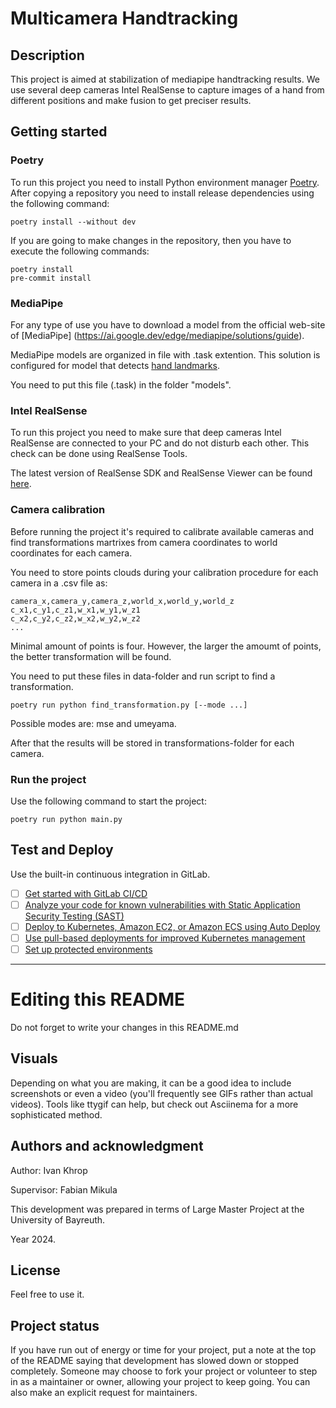 # Multicamera Handtracking

## Description
This project is aimed at stabilization of mediapipe handtracking results.
We use several deep cameras Intel RealSense to capture images of a hand from different
positions and make fusion to get preciser results.

## Getting started

### Poetry
To run this project you need to install Python environment manager [Poetry](https://python-poetry.org/docs/).
After copying a repository you need to install release dependencies using the following command:
```
poetry install --without dev
```

If you are going to make changes in the repository, then you have to execute the following commands:
```
poetry install
pre-commit install
```

### MediaPipe
For any type of use you have to download a model from the official web-site of [MediaPipe] (https://ai.google.dev/edge/mediapipe/solutions/guide).

MediaPipe models are organized in file with .task extention. This solution is configured for model that detects [hand landmarks](https://ai.google.dev/edge/mediapipe/solutions/vision/hand_landmarker#models).

You need to put this file (.task) in the folder "models". 

### Intel RealSense
To run this project you need to make sure that deep cameras Intel RealSense are connected to your PC and do not disturb each other. This check can be done using RealSense Tools.

The latest version of RealSense SDK and RealSense Viewer can be found [here](https://github.com/IntelRealSense/librealsense/releases/tag/v2.55.1).

### Camera calibration
Before running the project it's required to calibrate available cameras and find transformations
martrixes from camera coordinates to world coordinates for each camera.

You need to store points clouds during your calibration procedure for each camera in a .csv file as:
```
camera_x,camera_y,camera_z,world_x,world_y,world_z
c_x1,c_y1,c_z1,w_x1,w_y1,w_z1
c_x2,c_y2,c_z2,w_x2,w_y2,w_z2
...
```
Minimal amount of points is four. However, the larger the amoumt of points, the better 
transformation will be found.

You need to put these files in data-folder and run script to find a transformation.
```
poetry run python find_transformation.py [--mode ...]
```
Possible modes are: mse and umeyama.

After that the results will be stored in transformations-folder for each camera.

### Run the project
Use the following command to start the project:
```
poetry run python main.py
```

## Test and Deploy

Use the built-in continuous integration in GitLab.

- [ ] [Get started with GitLab CI/CD](https://docs.gitlab.com/ee/ci/quick_start/index.html)
- [ ] [Analyze your code for known vulnerabilities with Static Application Security Testing (SAST)](https://docs.gitlab.com/ee/user/application_security/sast/)
- [ ] [Deploy to Kubernetes, Amazon EC2, or Amazon ECS using Auto Deploy](https://docs.gitlab.com/ee/topics/autodevops/requirements.html)
- [ ] [Use pull-based deployments for improved Kubernetes management](https://docs.gitlab.com/ee/user/clusters/agent/)
- [ ] [Set up protected environments](https://docs.gitlab.com/ee/ci/environments/protected_environments.html)

***

# Editing this README

Do not forget to write your changes in this README.md

## Visuals
Depending on what you are making, it can be a good idea to include screenshots or even a video (you'll frequently see GIFs rather than actual videos). Tools like ttygif can help, but check out Asciinema for a more sophisticated method.

## Authors and acknowledgment
Author: Ivan Khrop

Supervisor: Fabian Mikula

This development was prepared in terms of Large Master Project at the University of Bayreuth.

Year 2024.

## License
Feel free to use it.

## Project status
If you have run out of energy or time for your project, put a note at the top of the README saying that development has slowed down or stopped completely. Someone may choose to fork your project or volunteer to step in as a maintainer or owner, allowing your project to keep going. You can also make an explicit request for maintainers.
